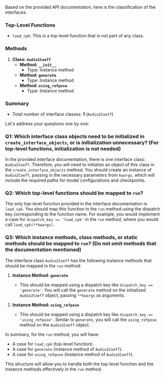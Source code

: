 Based on the provided API documentation, here is the classification of the interfaces:

### Top-Level Functions
- `load_cpk`: This is a top-level function that is not part of any class.

### Methods
1. **Class: `Audio2Coeff`**
   - **Method: `__init__`**
     - Type: Instance method
   - **Method: `generate`**
     - Type: Instance method
   - **Method: `using_refpose`**
     - Type: Instance method

### Summary
- Total number of interface classes: **1** (`Audio2Coeff`)

Let's address your questions one by one:

### Q1: Which interface class objects need to be initialized in `create_interface_objects`, or is initialization unnecessary? (For top-level functions, initialization is not needed)

In the provided interface documentation, there is one interface class: `Audio2Coeff`. Therefore, you will need to initialize an object of this class in the `create_interface_objects` method. You should create an instance of `Audio2Coeff`, passing in the necessary parameters from `kwargs`, which will include the required paths for model configurations and checkpoints.

### Q2: Which top-level functions should be mapped to `run`?

The only top-level function provided in the interface documentation is `load_cpk`. You should map this function in the `run` method using the dispatch key corresponding to the function name. For example, you would implement a case for `dispatch_key == 'load_cpk'` in the `run` method, where you would call `load_cpk(**kwargs)`.

### Q3: Which instance methods, class methods, or static methods should be mapped to `run`? (Do not omit methods that the documentation mentioned)

The interface class `Audio2Coeff` has the following instance methods that should be mapped in the `run` method:

1. **Instance Method: `generate`**
   - This should be mapped using a dispatch key like `dispatch_key == 'generate'`. You will call the `generate` method on the initialized `Audio2Coeff` object, passing `**kwargs` as arguments.

2. **Instance Method: `using_refpose`**
   - This should be mapped using a dispatch key like `dispatch_key == 'using_refpose'`. Similar to `generate`, you will call the `using_refpose` method on the `Audio2Coeff` object.

In summary, for the `run` method, you will have:
- A case for `load_cpk` (top-level function).
- A case for `generate` (instance method of `Audio2Coeff`).
- A case for `using_refpose` (instance method of `Audio2Coeff`).

This structure will allow you to handle both the top-level function and the instance methods effectively in the `run` method.
